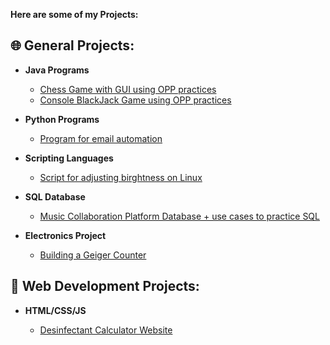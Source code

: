 <b>Here are some of my Projects: </b>

<h2>🌐 General Projects:</h2>

- <b>Java Programs</b>
  - [Chess Game with GUI using OPP practices](https://github.com/anushbareyan/chess-java)
  - [Console BlackJack Game using OPP practices](https://github.com/anushbareyan/blackjack-java)
 
- <b>Python Programs</b>
  - [Program for email automation](https://github.com/anushbareyan/email-automation)

- <b>Scripting Languages</b>
  - [Script for adjusting birghtness on Linux](https://github.com/anushbareyan/birghtness-change-on-linux)
 
- <b>SQL Database</b>
  - [Music Collaboration Platform Database + use cases to practice SQL](https://github.com/anushbareyan/music-collaboration-db)
 
- <b>Electronics Project</b>
  - [Building a Geiger Counter](https://github.com/anushbareyan/geiger-counter)

<h2>🔧 Web Development Projects:</h2>

- <b>HTML/CSS/JS</b>

  - [Desinfectant Calculator Website](https://github.com/anushbareyan/desinfectant-calculator)

